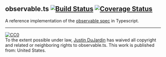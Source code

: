 observable.ts [![Build Status](https://travis-ci.org/justindujardin/observable.ts.svg?branch=master)](https://travis-ci.org/justindujardin/observable.ts) [![Coverage Status](https://img.shields.io/coveralls/justindujardin/observable.ts.svg)](https://coveralls.io/r/justindujardin/observable.ts?branch=master)
-------------

A reference implementation of the [observable spec](https://github.com/jhusain/observable-spec) in Typescript.


---

<p xmlns:dct="http://purl.org/dc/terms/" xmlns:vcard="http://www.w3.org/2001/vcard-rdf/3.0#">
  <a rel="license"
     href="https://creativecommons.org/publicdomain/zero/1.0/">
    <img src="https://i.creativecommons.org/p/zero/1.0/88x31.png" style="border-style: none;" alt="CC0" />
  </a>
  <br />
  To the extent possible under law,
  <a rel="dct:publisher"
     href="https://www.justindujardin.com">
    <span property="dct:title">Justin DuJardin</span></a>
  has waived all copyright and related or neighboring rights to
  <span property="dct:title">observable.ts</span>.
This work is published from:
<span property="vcard:Country" datatype="dct:ISO3166"
      content="US" about="https://github.com/justindujardin/observable.ts">
  United States</span>.
</p>
